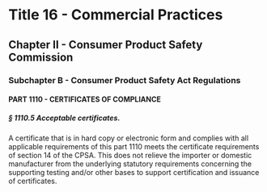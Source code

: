 
# Title 16 - Commercial Practices
## Chapter II - Consumer Product Safety Commission
### Subchapter B - Consumer Product Safety Act Regulations
#### PART 1110 - CERTIFICATES OF COMPLIANCE
##### § 1110.5 Acceptable certificates.

A certificate that is in hard copy or electronic form and complies with all applicable requirements of this part 1110 meets the certificate requirements of section 14 of the CPSA. This does not relieve the importer or domestic manufacturer from the underlying statutory requirements concerning the supporting testing and/or other bases to support certification and issuance of certificates.
